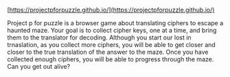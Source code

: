 [https://projectpforpuzzle.github.io/](https://projectpforpuzzle.github.io/)

Project p for puzzle is a browser game about translating ciphers to escape a haunted maze. Your goal is to collect cipher keys, one at a time, and bring them to the translator for decoding. Although you start our lost in trnaslation, as you collect more ciphers, you will be able to get closer and closer to the true translation of the answer to the maze. Once you have collected enough ciphers, you will be able to progress through the maze. Can you get out alive?
